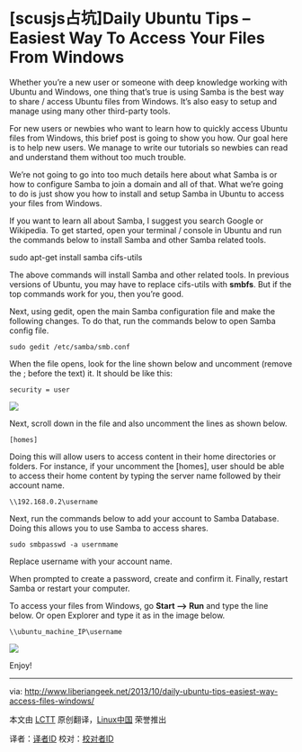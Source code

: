 [scusjs占坑]Daily Ubuntu Tips – Easiest Way To Access Your Files From Windows
================================================================================
Whether you’re a new user or someone with deep knowledge working with Ubuntu and Windows, one thing that’s true is using Samba is the best way to share / access Ubuntu files from Windows. It’s also easy to setup and manage using many other third-party tools.

For new users or newbies who want to learn how to quickly access Ubuntu files from Windows, this brief post is going to show you how. Our goal here is to help new users. We manage to write our tutorials so newbies can read and understand them without too much trouble.

We’re not going to go into too much details here about what Samba is or how to configure Samba to join a domain and all of that. What we’re going to do is just show you how to install and setup Samba in Ubuntu to access your files from Windows.

If you want to learn all about Samba, I suggest you search Google or Wikipedia. To get started, open your terminal / console in Ubuntu and run the commands below to install Samba and other Samba related tools.

sudo apt-get install samba cifs-utils

The above commands will install Samba and other related tools. In previous versions of Ubuntu, you may have to replace cifs-utils with **smbfs**. But if the top commands work for you, then you’re good.

Next, using gedit, open the main Samba configuration file and make the following changes. To do that, run the commands below to open Samba config file.

    sudo gedit /etc/samba/smb.conf

When the file opens, look for the line shown below and uncomment (remove the ; before the text) it. It should be like this:

    security = user

![](http://www.liberiangeek.net/wp-content/uploads/2013/10/sambausersubuntu.png)

Next, scroll down in the file and also uncomment the lines as shown below.

    [homes]

Doing this will allow users to access content in their home directories or folders.  For instance, if your uncomment the [homes], user should be able to access their home content by typing the server name followed by their account name.

    \\192.168.0.2\username

Next, run the commands below to add your account to Samba Database. Doing this allows you to use Samba to access shares.

    sudo smbpasswd -a usernmame

Replace username with your account name.

When prompted to create a password, create and confirm it. Finally, restart Samba or restart your computer.

To access your files from Windows, go **Start –> Run** and type the line below. Or open Explorer and type it as in the image below.

    \\ubuntu_machine_IP\username

![](http://www.liberiangeek.net/wp-content/uploads/2013/10/sambausersubuntu1.png)

Enjoy!

--------------------------------------------------------------------------------

via: http://www.liberiangeek.net/2013/10/daily-ubuntu-tips-easiest-way-access-files-windows/

本文由 [LCTT](https://github.com/LCTT/TranslateProject) 原创翻译，[Linux中国](http://linux.cn/) 荣誉推出

译者：[译者ID](https://github.com/译者ID) 校对：[校对者ID](https://github.com/校对者ID)

